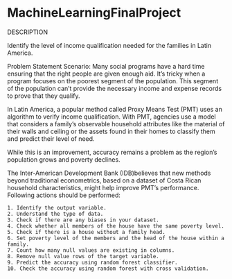# MachineLearningFinalProject

DESCRIPTION

Identify the level of income qualification needed for the families in Latin America.

Problem Statement Scenario:
Many social programs have a hard time ensuring that the right people are given enough aid. It’s tricky when a program focuses on the poorest segment of the population. This segment of the population can’t provide the necessary income and expense records to prove that they qualify.

In Latin America, a popular method called Proxy Means Test (PMT) uses an algorithm to verify income qualification. With PMT, agencies use a model that considers a family’s observable household attributes like the material of their walls and ceiling or the assets found in their homes to
classify them and predict their level of need.

While this is an improvement, accuracy remains a problem as the region’s population grows and poverty declines.

The Inter-American Development Bank (IDB)believes that new methods beyond traditional econometrics, based on a dataset of Costa Rican household characteristics, might help improve PMT’s performance.
Following actions should be performed:

    1. Identify the output variable.
    2. Understand the type of data.
    3. Check if there are any biases in your dataset.
    4. Check whether all members of the house have the same poverty level.
    5. Check if there is a house without a family head.
    6. Set poverty level of the members and the head of the house within a family.
    7. Count how many null values are existing in columns.
    8. Remove null value rows of the target variable.
    9. Predict the accuracy using random forest classifier.
    10. Check the accuracy using random forest with cross validation.

